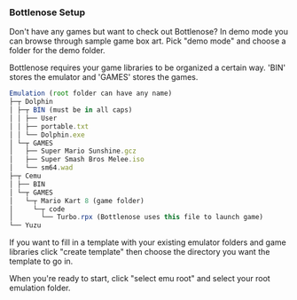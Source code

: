 ### Bottlenose Setup

Don't have any games but want to check out Bottlenose?  In demo mode you can browse through sample game box art.  Pick "demo mode" and choose a folder for the demo folder.

Bottlenose requires your game libraries to be organized a certain way.  'BIN' stores the emulator and 'GAMES' stores the games.

```javascript
Emulation (root folder can have any name)
├─┬ Dolphin
│ ├─┬ BIN (must be in all caps)
│ │ ├── User
│ │ ├── portable.txt
│ │ └── Dolphin.exe
│ └─┬ GAMES
│   ├── Super Mario Sunshine.gcz
│   ├── Super Smash Bros Melee.iso
│   └── sm64.wad
├─┬ Cemu
│ ├── BIN
│ └─┬ GAMES
│   └─┬ Mario Kart 8 (game folder)
│     └─┬ code
│       └── Turbo.rpx (Bottlenose uses this file to launch game)
└── Yuzu
```

If you want to fill in a template with your existing emulator folders and game libraries click "create template" then choose the directory you want the template to go in.

When you're ready to start, click "select emu root" and select your root emulation folder.
